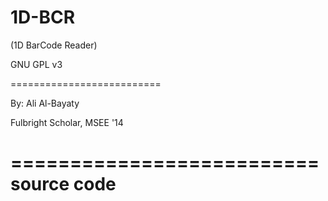 # 1D-BCR
(1D BarCode Reader)

GNU GPL v3

==========================

By: Ali Al-Bayaty

Fulbright Scholar, MSEE '14

==========================
		source code
==========================
